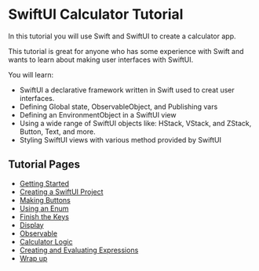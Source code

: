 # SwiftUI Calculator Tutorial

In this tutorial you will use Swift and SwiftUI to create a calculator app. 

This tutorial is great for anyone who has some experience with Swift and wants to learn about making user interfaces with SwiftUI. 

You will learn: 
- SwiftUI a declarative framework written in Swift used to creat user interfaces. 
- Defining Global state, ObservableObject, and Publishing vars
- Defining an EnvironmentObject in a SwiftUI view 
- Using a wide range of SwiftUI objects like: HStack, VStack, and ZStack, Button, Text, and more. 
- Styling SwiftUI views with various method provided by SwiftUI

## Tutorial Pages

- [Getting Started](./00-Getting-Started.md)
- [Creating a SwiftUI Project](./01-Creating-a-SwiftUI-Project.md)
- [Making Buttons](./02-Making-Buttons.md)
- [Using an Enum](./03-Using-an-Enum.md)
- [Finish the Keys](./04-Finish-the-Keys.md)
- [Display](./05-Display.md)
- [Observable](./06-Observable.md)
- [Calculator Logic](./07-Calculator-Logic.md)
- [Creating and Evaluating Expressions](./08-Creating-and-evaluating-expressions.md)
- [Wrap up](./09-Wrap-up.md)
